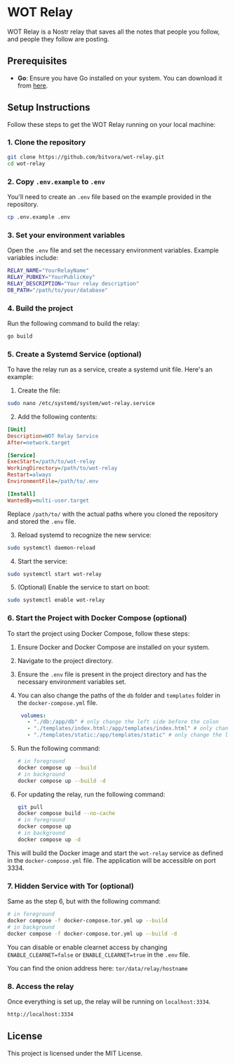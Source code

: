 # WOT Relay

WOT Relay is a Nostr relay that saves all the notes that people you follow, and people they follow are posting.

## Prerequisites

- **Go**: Ensure you have Go installed on your system. You can download it from [here](https://golang.org/dl/).

## Setup Instructions

Follow these steps to get the WOT Relay running on your local machine:

### 1. Clone the repository

```bash
git clone https://github.com/bitvora/wot-relay.git
cd wot-relay
```

### 2. Copy `.env.example` to `.env`

You'll need to create an `.env` file based on the example provided in the repository.

```bash
cp .env.example .env
```

### 3. Set your environment variables

Open the `.env` file and set the necessary environment variables. Example variables include:

```bash
RELAY_NAME="YourRelayName"
RELAY_PUBKEY="YourPublicKey"
RELAY_DESCRIPTION="Your relay description"
DB_PATH="/path/to/your/database"
```

### 4. Build the project

Run the following command to build the relay:

```bash
go build
```

### 5. Create a Systemd Service (optional)

To have the relay run as a service, create a systemd unit file. Here's an example:

1. Create the file:

```bash
sudo nano /etc/systemd/system/wot-relay.service
```

2. Add the following contents:

```ini
[Unit]
Description=WOT Relay Service
After=network.target

[Service]
ExecStart=/path/to/wot-relay
WorkingDirectory=/path/to/wot-relay
Restart=always
EnvironmentFile=/path/to/.env

[Install]
WantedBy=multi-user.target
```

Replace `/path/to/` with the actual paths where you cloned the repository and stored the `.env` file.

3. Reload systemd to recognize the new service:

```bash
sudo systemctl daemon-reload
```

4. Start the service:

```bash
sudo systemctl start wot-relay
```

5. (Optional) Enable the service to start on boot:

```bash
sudo systemctl enable wot-relay
```

### 6. Start the Project with Docker Compose (optional)

To start the project using Docker Compose, follow these steps:

1. Ensure Docker and Docker Compose are installed on your system.
2. Navigate to the project directory.
3. Ensure the `.env` file is present in the project directory and has the necessary environment variables set. 
4. You can also change the paths of the `db` folder and `templates` folder in the `docker-compose.yml` file.

   ```yaml
    volumes:
      - "./db:/app/db" # only change the left side before the colon
      - "./templates/index.html:/app/templates/index.html" # only change the left side before the colon
      - "./templates/static:/app/templates/static" # only change the left side before the colon
   ```

5. Run the following command:

    ```sh
    # in foreground
    docker compose up --build
    # in background
    docker compose up --build -d
    ```
6. For updating the relay, run the following command:

    ```sh
    git pull
    docker compose build --no-cache
    # in foreground
    docker compose up
    # in background
    docker compose up -d
    ```

This will build the Docker image and start the `wot-relay` service as defined in the `docker-compose.yml` file. The application will be accessible on port 3334.

### 7. Hidden Service with Tor (optional)

Same as the step 6, but with the following command:

```sh
# in foreground
docker compose -f docker-compose.tor.yml up --build
# in background
docker compose -f docker-compose.tor.yml up --build -d
```

You can disable or enable clearnet access by changing `ENABLE_CLEARNET=false` or `ENABLE_CLEARNET=true` in the `.env` file.

You can find the onion address here: `tor/data/relay/hostname`

### 8. Access the relay

Once everything is set up, the relay will be running on `localhost:3334`.

```bash
http://localhost:3334
```

## License

This project is licensed under the MIT License.
